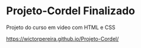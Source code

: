 # Projeto-Cordel Finalizado
Projeto do curso em video com HTML e CSS

https://wictorpereira.github.io/Projeto-Cordel/
